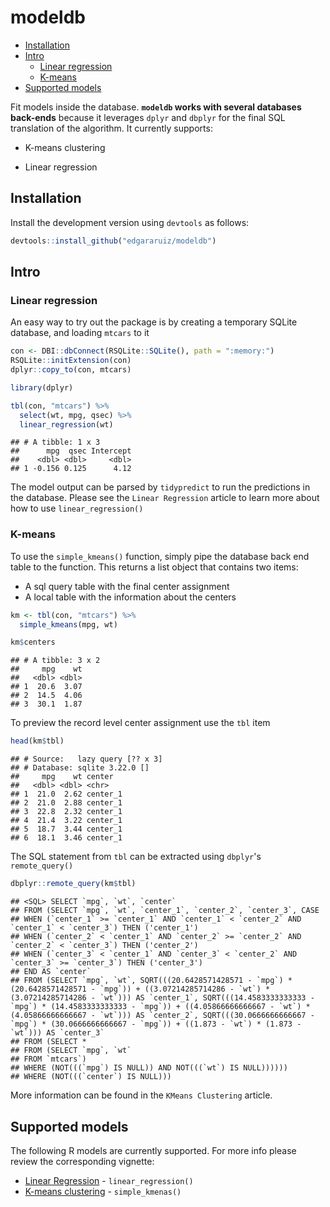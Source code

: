 modeldb
================

-   [Installation](#installation)
-   [Intro](#intro)
    -   [Linear regression](#linear-regression)
    -   [K-means](#k-means)
-   [Supported models](#supported-models)

Fit models inside the database. **`modeldb` works with several databases back-ends** because it leverages `dplyr` and `dbplyr` for the final SQL translation of the algorithm. It currently supports:

-   K-means clustering

-   Linear regression

Installation
------------

Install the development version using `devtools` as follows:

``` r
devtools::install_github("edgararuiz/modeldb")
```

Intro
-----

### Linear regression

An easy way to try out the package is by creating a temporary SQLite database, and loading `mtcars` to it

``` r
con <- DBI::dbConnect(RSQLite::SQLite(), path = ":memory:")
RSQLite::initExtension(con)
dplyr::copy_to(con, mtcars)
```

``` r
library(dplyr)

tbl(con, "mtcars") %>%
  select(wt, mpg, qsec) %>%
  linear_regression(wt)
```

    ## # A tibble: 1 x 3
    ##      mpg  qsec Intercept
    ##    <dbl> <dbl>     <dbl>
    ## 1 -0.156 0.125      4.12

The model output can be parsed by `tidypredict` to run the predictions in the database. Please see the `Linear Regression` article to learn more about how to use `linear_regression()`

### K-means

To use the `simple_kmeans()` function, simply pipe the database back end table to the function. This returns a list object that contains two items:

-   A sql query table with the final center assignment
-   A local table with the information about the centers

``` r
km <- tbl(con, "mtcars") %>%
  simple_kmeans(mpg, wt)

km$centers
```

    ## # A tibble: 3 x 2
    ##     mpg    wt
    ##   <dbl> <dbl>
    ## 1  20.6  3.07
    ## 2  14.5  4.06
    ## 3  30.1  1.87

To preview the record level center assignment use the `tbl` item

``` r
head(km$tbl)
```

    ## # Source:   lazy query [?? x 3]
    ## # Database: sqlite 3.22.0 []
    ##     mpg    wt center  
    ##   <dbl> <dbl> <chr>   
    ## 1  21.0  2.62 center_1
    ## 2  21.0  2.88 center_1
    ## 3  22.8  2.32 center_1
    ## 4  21.4  3.22 center_1
    ## 5  18.7  3.44 center_1
    ## 6  18.1  3.46 center_1

The SQL statement from `tbl` can be extracted using `dbplyr`'s `remote_query()`

``` r
dbplyr::remote_query(km$tbl)
```

    ## <SQL> SELECT `mpg`, `wt`, `center`
    ## FROM (SELECT `mpg`, `wt`, `center_1`, `center_2`, `center_3`, CASE
    ## WHEN (`center_1` >= `center_1` AND `center_1` < `center_2` AND `center_1` < `center_3`) THEN ('center_1')
    ## WHEN (`center_2` < `center_1` AND `center_2` >= `center_2` AND `center_2` < `center_3`) THEN ('center_2')
    ## WHEN (`center_3` < `center_1` AND `center_3` < `center_2` AND `center_3` >= `center_3`) THEN ('center_3')
    ## END AS `center`
    ## FROM (SELECT `mpg`, `wt`, SQRT(((20.6428571428571 - `mpg`) * (20.6428571428571 - `mpg`)) + ((3.07214285714286 - `wt`) * (3.07214285714286 - `wt`))) AS `center_1`, SQRT(((14.4583333333333 - `mpg`) * (14.4583333333333 - `mpg`)) + ((4.05866666666667 - `wt`) * (4.05866666666667 - `wt`))) AS `center_2`, SQRT(((30.0666666666667 - `mpg`) * (30.0666666666667 - `mpg`)) + ((1.873 - `wt`) * (1.873 - `wt`))) AS `center_3`
    ## FROM (SELECT *
    ## FROM (SELECT `mpg`, `wt`
    ## FROM `mtcars`)
    ## WHERE (NOT(((`mpg`) IS NULL)) AND NOT(((`wt`) IS NULL))))))
    ## WHERE (NOT(((`center`) IS NULL)))

More information can be found in the `KMeans Clustering` article.

Supported models
----------------

The following R models are currently supported. For more info please review the corresponding vignette:

-   [Linear Regression](http://modeldb.netlify.com/articles/linear_regression/) - `linear_regression()`
-   [K-means clustering](http://modeldb.netlify.com/articles/kmeans/) - `simple_kmenas()`
